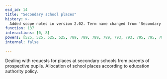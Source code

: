 ```yaml
---
esd_id: 14
title: "Secondary school places"
history: >-
  Added scope notes in version 2.02. Term name changed from 'Secondary school places' to 'Schools - places - secondary' in version 3.00.  Term name changed to 'Secondary school places' in version 4.00.
function: 137
interactions: [0, 8]
powers: [525, 525, 525, 525, 789, 789, 789, 789, 793, 793, 795, 795, 795, 797, 797, 797, 836, 836, 836, 846, 846, 846, 916, 916, 1010, 1010, 1010, 1112, 1112, 1112, 1130, 1130, 1130, 1130, 1130, 1133, 1133, 1133, 1133, 1134, 1134, 1134, 1134, 1134, 1135, 1135, 1135, 1135, 1136, 1136, 1136, 1136, 1137, 1137, 1137, 1137, 1139, 1139, 1139, 1139, 1141, 1141, 1141, 1141, 2623, 2623, 2623, 2693, 2693, 2693, 2695, 2695]
internal: false

---
```


Dealing with requests for places at secondary schools from parents of prospective pupils. Allocation of school places according to education authority policy.

